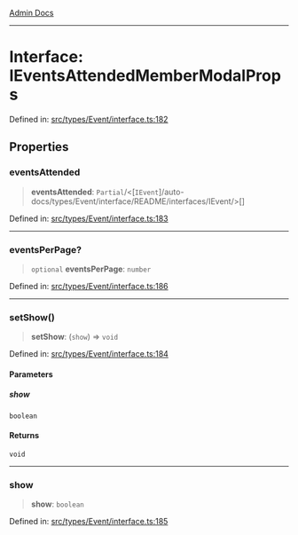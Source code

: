[Admin Docs](/)

***

# Interface: IEventsAttendedMemberModalProps

Defined in: [src/types/Event/interface.ts:182](https://github.com/PalisadoesFoundation/talawa-admin/blob/main/src/types/Event/interface.ts#L182)

## Properties

### eventsAttended

> **eventsAttended**: `Partial`/<[`IEvent`]/auto-docs/types/Event/interface/README/interfaces/IEvent/>[]

Defined in: [src/types/Event/interface.ts:183](https://github.com/PalisadoesFoundation/talawa-admin/blob/main/src/types/Event/interface.ts#L183)

***

### eventsPerPage?

> `optional` **eventsPerPage**: `number`

Defined in: [src/types/Event/interface.ts:186](https://github.com/PalisadoesFoundation/talawa-admin/blob/main/src/types/Event/interface.ts#L186)

***

### setShow()

> **setShow**: (`show`) => `void`

Defined in: [src/types/Event/interface.ts:184](https://github.com/PalisadoesFoundation/talawa-admin/blob/main/src/types/Event/interface.ts#L184)

#### Parameters

##### show

`boolean`

#### Returns

`void`

***

### show

> **show**: `boolean`

Defined in: [src/types/Event/interface.ts:185](https://github.com/PalisadoesFoundation/talawa-admin/blob/main/src/types/Event/interface.ts#L185)
